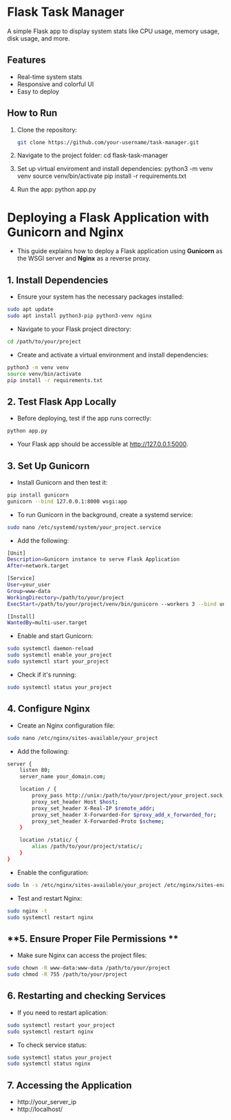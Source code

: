 # Flask Task Manager

A simple Flask app to display system stats like CPU usage, memory usage, disk usage, and more.

## Features
- Real-time system stats
- Responsive and colorful UI
- Easy to deploy

## How to Run
1. Clone the repository:
   ```bash
   git clone https://github.com/your-username/task-manager.git

2. Navigate to the project folder:
    cd flask-task-manager

3. Set up virtual enviroment and install dependencies: 
    python3 -m venv venv
    source venv/bin/activate
    pip install -r requirements.txt

4. Run the app:
    python app.py

# **Deploying a Flask Application with Gunicorn and Nginx** 
- This guide explains how to deploy a Flask application using **Gunicorn** as the WSGI server and **Nginx** as a reverse proxy.

## **1. Install Dependencies**  

- Ensure your system has the necessary packages installed:

```bash
sudo apt update
sudo apt install python3-pip python3-venv nginx
```

- Navigate to your Flask project directory:
```bash
cd /path/to/your/project
```

- Create and activate a virtual environment and install dependencies: 
```bash
python3 -m venv venv
source venv/bin/activate
pip install -r requirements.txt
```
## **2. Test Flask App Locally**
- Before deploying, test if the app runs correctly:
```bash
python app.py
```
- Your Flask app should be accessible at http://127.0.0.1:5000.

## **3. Set Up Gunicorn**
- Install Gunicorn and then test it:
```bash
pip install gunicorn
gunicorn --bind 127.0.0.1:8000 wsgi:app
```

- To run Gunicorn in the background, create a systemd service:
```bash
sudo nano /etc/systemd/system/your_project.service
```
- Add the following:
```bash
[Unit]
Description=Gunicorn instance to serve Flask Application
After=network.target

[Service]
User=your_user
Group=www-data
WorkingDirectory=/path/to/your/project
ExecStart=/path/to/your/project/venv/bin/gunicorn --workers 3 --bind unix:/path/to/your/project/your_project.sock wsgi:app

[Install]
WantedBy=multi-user.target
```
- Enable and start Gunicorn:
```bash
sudo systemctl daemon-reload
sudo systemctl enable your_project
sudo systemctl start your_project
```
- Check if it's running:
```bash
sudo systemctl status your_project
```

## **4. Configure Nginx**
- Create an Nginx configuration file:
```bash
sudo nano /etc/nginx/sites-available/your_project
```
- Add the following:
```bash
server {
    listen 80;
    server_name your_domain.com;

    location / {
        proxy_pass http://unix:/path/to/your/project/your_project.sock;
        proxy_set_header Host $host;
        proxy_set_header X-Real-IP $remote_addr;
        proxy_set_header X-Forwarded-For $proxy_add_x_forwarded_for;
        proxy_set_header X-Forwarded-Proto $scheme;
    }

    location /static/ {
        alias /path/to/your/project/static/;
    }
}
```
- Enable the configuration:
```bash
sudo ln -s /etc/nginx/sites-available/your_project /etc/nginx/sites-enabled/
```
- Test and restart Nginx:
```bash
sudo nginx -t
sudo systemctl restart nginx
```

## **5. Ensure Proper File Permissions **
- Make sure Nginx can access the project files:
```bash
sudo chown -R www-data:www-data /path/to/your/project
sudo chmod -R 755 /path/to/your/project
```

## **6. Restarting and checking Services**
- If you need to restart aplication:
```bash
sudo systemctl restart your_project
sudo systemctl restart nginx
```
- To check service status:
```bash
sudo systemctl status your_project
sudo systemctl status nginx
```

## **7. Accessing the Application**
- http://your_server_ip
- http://localhost/